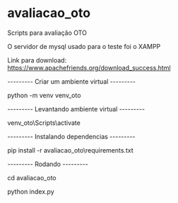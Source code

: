 # avaliacao_oto
Scripts para avaliação OTO

O servidor de mysql usado para o teste foi o XAMPP

Link para download: https://www.apachefriends.org/download_success.html


--------- Criar um ambiente virtual ---------

python -m venv venv_oto


--------- Levantando ambiente virtual ---------

venv_oto\Scripts\activate


--------- Instalando dependencias ---------

pip install -r avaliacao_oto\requirements.txt


--------- Rodando ---------

cd avaliacao_oto

python index.py
